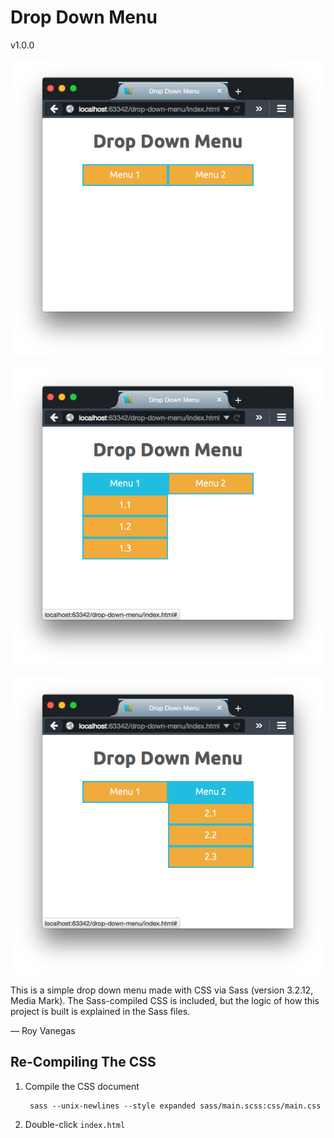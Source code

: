 # Drop Down Menu

v1.0.0

![Drop Down Menu screenshot — Before](img/drop-down-before.png "Drop Down Menu screenshot — Before")

![Drop Down Menu screenshot — Menu 1 drop down](img/drop-down-menu-1.png "Drop Down Menu screenshot — Menu 1 drop down")

![Drop Down Menu screenshot — Menu 2 drop down](img/drop-down-menu-2.png "Drop Down Menu screenshot — Menu 2 drop down")

This is a simple drop down menu made with CSS via Sass (version 3.2.12, Media Mark). The Sass-compiled CSS is included, but the logic of how this project is built is explained in the Sass files.

— Roy Vanegas

## Re-Compiling The CSS

1. Compile the CSS document

        sass --unix-newlines --style expanded sass/main.scss:css/main.css

2. Double-click `index.html`
